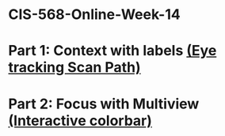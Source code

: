# CIS-568-Online-Week-14
 
# Part 1: Context with labels <a href="./Part 1"> (Eye tracking Scan Path)</a>

# Part 2: Focus with Multiview <a href="./Part 2"> (Interactive colorbar)</a>